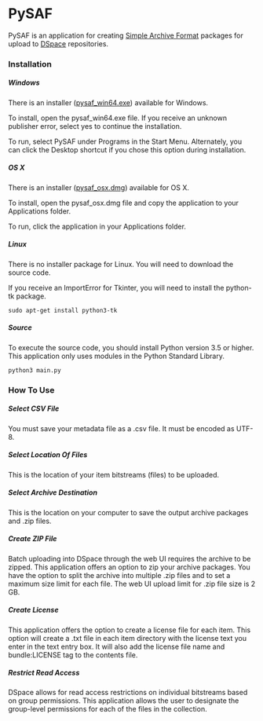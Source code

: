 # PySAF
PySAF is an application for creating [Simple Archive Format](https://wiki.duraspace.org/display/DSDOC5x/Importing+and+Exporting+Items+via+Simple+Archive+Format#ImportingandExportingItemsviaSimpleArchiveFormat-DSpaceSimpleArchiveFormat) packages for upload to [DSpace](http://dspace.org/) repositories.

### Installation

##### Windows

There is an installer ([pysaf_win64.exe](http://bit.ly/2k2WVCo)) available for Windows.

To install, open the pysaf_win64.exe file. If you receive an unknown publisher error, select yes to continue the installation.

To run, select PySAF under Programs in the Start Menu. Alternately, you can click the Desktop shortcut if you chose this option during installation.

##### OS X

There is an installer ([pysaf_osx.dmg](http://bit.ly/2k2WVCo)) available for OS X.

To install, open the pysaf_osx.dmg file and copy the application to your Applications folder.

To run, click the application in your Applications folder.

##### Linux

There is no installer package for Linux. You will need to download the source code.

If you receive an ImportError for Tkinter, you will need to install the python-tk package.

```
sudo apt-get install python3-tk
```

##### Source

To execute the source code, you should install Python version 3.5 or higher. This application only uses modules in the Python Standard Library.

```
python3 main.py
```

### How To Use

##### Select CSV File

You must save your metadata file as a .csv file. It must be encoded as UTF-8.

##### Select Location Of Files

This is the location of your item bitstreams (files) to be uploaded.

##### Select Archive Destination

This is the location on your computer to save the output archive packages and .zip files.

##### Create ZIP File

Batch uploading into DSpace through the web UI requires the archive to be zipped. This application offers an option to zip your archive packages. You have the option to split the archive into multiple .zip files and to set a maximum size limit for each file. The web UI upload limit for .zip file size is 2 GB.

##### Create License

This application offers the option to create a license file for each item. This option will create a .txt file in each item directory with the license text you enter in the text entry box. It will also add the license file name and bundle:LICENSE tag to the contents file.

##### Restrict Read Access

DSpace allows for read access restrictions on individual bitstreams based on group permissions. This application allows the user to designate the group-level permissions for each of the files in the collection.
